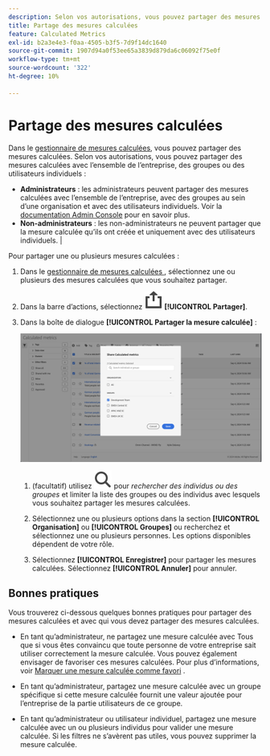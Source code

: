 ```yaml
---
description: Selon vos autorisations, vous pouvez partager des mesures calculées avec l’ensemble de l’entreprise, des groupes ou des utilisateurs individuels.
title: Partage des mesures calculées
feature: Calculated Metrics
exl-id: b2a3e4e3-f0aa-4505-b3f5-7d9f14dc1640
source-git-commit: 1907d94a0f53ee65a3839d879da6c06092f75e0f
workflow-type: tm+mt
source-wordcount: '322'
ht-degree: 10%

---
```


# Partage des mesures calculées

Dans le [gestionnaire de mesures calculées](cm-manager.md), vous pouvez partager des mesures calculées. Selon vos autorisations, vous pouvez partager des mesures calculées avec l’ensemble de l’entreprise, des groupes ou des utilisateurs individuels :

* **Administrateurs** : les administrateurs peuvent partager des mesures calculées avec l’ensemble de l’entreprise, avec des groupes au sein d’une organisation et avec des utilisateurs individuels. Voir la [documentation Admin Console](https://helpx.adobe.com/fr/enterprise/using/manage-products.html) pour en savoir plus.
* **Non-administrateurs** : les non-administrateurs ne peuvent partager que la mesure calculée qu’ils ont créée et uniquement avec des utilisateurs individuels. |

Pour partager une ou plusieurs mesures calculées :

1. Dans le [ gestionnaire de mesures calculées ](cm-manager.md), sélectionnez une ou plusieurs des mesures calculées que vous souhaitez partager.
1. Dans la barre d’actions, sélectionnez ![Partager](/help/assets/icons/Share.svg) **[!UICONTROL Partager]**.
1. Dans la boîte de dialogue **[!UICONTROL Partager la mesure calculée]** :

   ![Boîte de dialogue Partager des mesures calculées](assets/share-calculated-metrics-dialog.png)

   1. (facultatif) utilisez ![Rechercher](/help/assets/icons/Search.svg) pour *rechercher des individus ou des groupes* et limiter la liste des groupes ou des individus avec lesquels vous souhaitez partager les mesures calculées.

   1. Sélectionnez une ou plusieurs options dans la section **[!UICONTROL Organisation]** ou **[!UICONTROL Groupes]** ou recherchez et sélectionnez une ou plusieurs personnes. Les options disponibles dépendent de votre rôle.

   1. Sélectionnez **[!UICONTROL Enregistrer]** pour partager les mesures calculées. Sélectionnez **[!UICONTROL Annuler]** pour annuler.

## Bonnes pratiques

Vous trouverez ci-dessous quelques bonnes pratiques pour partager des mesures calculées et avec qui vous devez partager des mesures calculées.

* En tant qu’administrateur, ne partagez une mesure calculée avec Tous que si vous êtes convaincu que toute personne de votre entreprise sait utiliser correctement la mesure calculée. Vous pouvez également envisager de favoriser ces mesures calculées. Pour plus d’informations, voir [Marquer une mesure calculée comme favori](cm-favorite.md) .

* En tant qu’administrateur, partagez une mesure calculée avec un groupe spécifique si cette mesure calculée fournit une valeur ajoutée pour l’entreprise de la partie utilisateurs de ce groupe.

* En tant qu’administrateur ou utilisateur individuel, partagez une mesure calculée avec un ou plusieurs individus pour valider une mesure calculée. Si les filtres ne s’avèrent pas utiles, vous pouvez supprimer la mesure calculée.


<!--

Depending on your permissions, you can share metrics with your whole organization, groups, or individual users.

|  Role | Permissions |
|---|---|
|  Administrator  | Can share metrics with All, with Groups, and with Users. Groups are set up as permission groups in the Admin console.  |
|  Non-Administrator  | Can share metrics only with individual users.  |

To share a calculated metric:

1. In the Calculated metrics manager, mark the checkbox next to the metric you want to share.

   ![Calculated metrics manager showing the available icons across the top of the window including Hide Filters, Tag, Share, Delete, and Copy.](assets/cm_task_bar.png)

1. Select the **[!UICONTROL Share]** icon. ![](https://spectrum.adobe.com/static/icons/workflow_18/Smock_Share_18_N.svg)

   The Share Calculated metric dialog box displays.

   ![Share Calculated metric window with All selected for the Organization.](assets/cm_share.png)

1. Select **[!UICONTROL Share]**.

1. Choose who you want to share with:

   * **[!UICONTROL All]** (Administrators only): Shares with all users in the organization.

     Consider sharing with all only if it's of use to the entire company and everyone is comfortable using it. In this case, you should also consider making it an [approved metric](/help/components/calc-metrics/cm-workflow/cm-approving.md).
   
   * **[!UICONTROL Groups]** (Administrators only): Select any groups you want to share with.

     Consider sharing with a group if the metric provides good business value for that team.
   
   * **[!UICONTROL Individual users]**: Search for and select the individual users you want to share with.

      This is the only share option available to all users. Administrators might want to use this option to vet and validate a metric prior to making it available to a group or to everyone. If the metric isn't useful, it can be discarded. Administrators should not officially approve this type of metric.

1. Select **[!UICONTROL Share]**.

   The Shared icon appears next to the metric: ![](https://spectrum.adobe.com/static/icons/workflow_18/Smock_Share_18_N.svg).

1. You can filter on metrics shared with you by going to **[!UICONTROL Filters]** > **[!UICONTROL Other Filters]** > **[!UICONTROL Shared with Me]**.

1. (Optional) To filter the list of calculated metrics in the Calculated metrics manager to show only metrics that are shared with you, select the **Filter** icon, expand **[!UICONTROL Other filters]**, then select **[!UICONTROL Shared with me]**.

-->